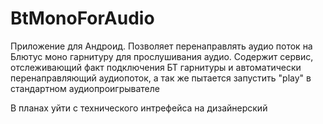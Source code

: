 BtMonoForAudio
==============

Приложение для Андроид.
Позволяет перенаправлять аудио поток на Блютус моно гарнитуру для прослушивания аудио.
Содержит сервис, отслеживающий факт подключения БТ гарнитуры и автоматически перенаправляющий аудиопоток, 
а так же пытается запустить "play" в стандартном аудиопроигрывателе

В планах уйти с технического интрефейса на дизайнерский
